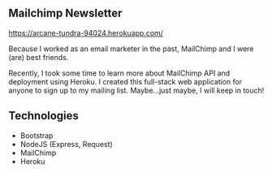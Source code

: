 ## Mailchimp Newsletter 

https://arcane-tundra-94024.herokuapp.com/

Because I worked as an email marketer in the past, MailChimp and I were (are) best friends. 

Recently, I took some time to learn more about MailChimp API and deployment using Heroku. I created this full-stack web application for anyone to sign up to my mailing list. Maybe...just maybe, I will keep in touch!

## Technologies
- Bootstrap
- NodeJS (Express, Request)
- MailChimp
- Heroku




